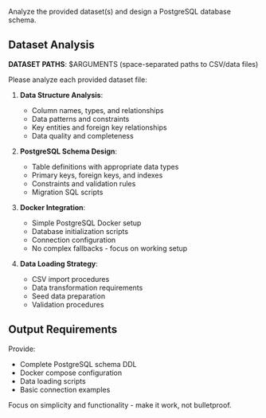 Analyze the provided dataset(s) and design a PostgreSQL database schema.

## Dataset Analysis

**DATASET PATHS**: $ARGUMENTS (space-separated paths to CSV/data files)

Please analyze each provided dataset file:

1. **Data Structure Analysis**:
   - Column names, types, and relationships
   - Data patterns and constraints
   - Key entities and foreign key relationships
   - Data quality and completeness

2. **PostgreSQL Schema Design**:
   - Table definitions with appropriate data types
   - Primary keys, foreign keys, and indexes
   - Constraints and validation rules
   - Migration SQL scripts

3. **Docker Integration**:
   - Simple PostgreSQL Docker setup
   - Database initialization scripts
   - Connection configuration
   - No complex fallbacks - focus on working setup

4. **Data Loading Strategy**:
   - CSV import procedures
   - Data transformation requirements
   - Seed data preparation
   - Validation procedures

## Output Requirements

Provide:
- Complete PostgreSQL schema DDL
- Docker compose configuration
- Data loading scripts
- Basic connection examples

Focus on simplicity and functionality - make it work, not bulletproof.
